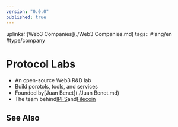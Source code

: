 ```yaml
---
version: "0.0.0"
published: true
---
```

uplinks::[Web3 Companies](./Web3 Companies.md)
tags:: #lang/en #type/company
# Protocol Labs
- An open-source Web3 R&D lab
- Build porotols, tools, and services
- Founded by[Juan Benet](./Juan Benet.md)
- The team behind[IPFS](./IPFS.md)and[Filecoin](./Filecoin.md)

## See Also
